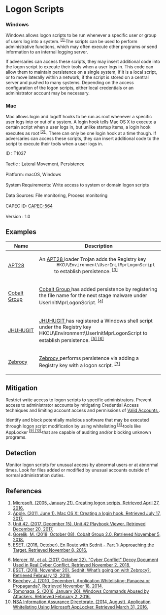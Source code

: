 <div class="container-fluid">
 <h1>
  Logon Scripts
 </h1>
 <div class="row">
  <div class="col-md-8 description-body">
   <h3>
    Windows
   </h3>
   <p>
    Windows allows logon scripts to be run whenever a specific user or group of users log into a system.
    <span class="scite-citeref-number" data-reference="TechNet Logon Scripts" id="scite-ref-1-a">
     <sup>
      <a aria-describedby="qtip-0" data-hasqtip="0" href="https://technet.microsoft.com/en-us/library/cc758918(v=ws.10).aspx" target="_blank">
       [1]
      </a>
     </sup>
    </span>
    The scripts can be used to perform administrative functions, which may often execute other programs or send information to an internal logging server.
   </p>
   <p>
    If adversaries can access these scripts, they may insert additional code into the logon script to execute their tools when a user logs in. This code can allow them to maintain persistence on a single system, if it is a local script, or to move laterally within a network, if the script is stored on a central server and pushed to many systems. Depending on the access configuration of the logon scripts, either local credentials or an administrator account may be necessary.
   </p>
   <h3>
    Mac
   </h3>
   <p>
    Mac allows login and logoff hooks to be run as root whenever a specific user logs into or out of a system. A login hook tells Mac OS X to execute a certain script when a user logs in, but unlike startup items, a login hook executes as root
    <span class="scite-citeref-number" data-reference="creating login hook" id="scite-ref-2-a">
     <sup>
      <a aria-describedby="qtip-1" data-hasqtip="1" href="https://support.apple.com/de-at/HT2420" target="_blank">
       [2]
      </a>
     </sup>
    </span>
    . There can only be one login hook at a time though. If adversaries can access these scripts, they can insert additional code to the script to execute their tools when a user logs in.
   </p>
  </div>
  <div class="col-md-4">
   <div class="card">
    <div class="card-body">
     <div class="card-data">
      <span class="h5 card-title">
       ID
      </span>
      : T1037
      <br/>
      <br/>
     </div>
     <div class="card-data">
      <span class="h5 card-title">
      </span>
     </div>
     <div class="card-data">
      <span class="h5 card-title">
       Tactic
      </span>
      : Lateral Movement, Persistence
      <br/>
      <br/>
     </div>
     <div class="card-data">
      <span class="h5 card-title">
       Platform:
      </span>
      macOS, Windows
      <br/>
      <br/>
     </div>
     <div class="card-data">
      <span class="h5 card-title">
       System Requirements:
      </span>
      Write access to system or domain logon scripts
      <br/>
      <br/>
     </div>
     <div class="card-data">
      <span class="h5 card-title">
      </span>
     </div>
     <div class="card-data">
      <span class="h5 card-title">
      </span>
     </div>
     <div class="card-data">
      <span class="h5 card-title">
       Data Sources:
      </span>
      File monitoring, Process monitoring
      <br/>
      <br/>
     </div>
     <div class="card-data">
      <span class="h5 card-title">
      </span>
     </div>
     <div class="card-data">
      <span class="h5 card-title">
      </span>
     </div>
     <div class="card-data">
      <span class="h5 card-title">
      </span>
     </div>
     <div class="card-data">
      <span class="h5 card-title">
      </span>
     </div>
     <div class="card-data">
      <span class="h5 card-title">
       CAPEC ID:
      </span>
      <a href="https://capec.mitre.org/data/definitions/564.html" target="_blank">
       CAPEC-564
      </a>
      <br/>
      <br/>
     </div>
     <div class="card-data">
      <span class="h5 card-title">
      </span>
     </div>
     <div class="card-data">
      <span class="h5 card-title">
      </span>
     </div>
     <div class="card-data">
      <span class="h5 card-title">
       Version
      </span>
      : 1.0
     </div>
    </div>
   </div>
  </div>
 </div>
 <h2 class="pt-3" id="examples">
  Examples
 </h2>
 <table class="table table-bordered table-light mt-2">
  <thead>
   <tr>
    <th scope="col">
     Name
    </th>
    <th scope="col">
     Description
    </th>
   </tr>
  </thead>
  <tbody class="bg-white">
   <tr>
    <td>
     <a href="https://attack.mitre.org/groups/G0007">
      APT28
     </a>
    </td>
    <td>
     <p>
      An
      <a href="https://attack.mitre.org/groups/G0007">
       APT28
      </a>
      loader Trojan adds the Registry key
      <code>
       HKCU\Environment\UserInitMprLogonScript
      </code>
      to establish persistence.
      <span class="scite-citeref-number" data-reference="Unit 42 Playbook Dec 2017" id="scite-ref-3-a" onclick="scrollToRef('scite-3')">
       <sup>
        <a aria-describedby="qtip-2" data-hasqtip="2" href="https://pan-unit42.github.io/playbook_viewer/" target="_blank">
         [3]
        </a>
       </sup>
      </span>
     </p>
    </td>
   </tr>
   <tr>
    <td>
     <a href="https://attack.mitre.org/groups/G0080">
      Cobalt Group
     </a>
    </td>
    <td>
     <p>
      <a href="https://attack.mitre.org/groups/G0080">
       Cobalt Group
      </a>
      has added persistence by registering the file name for the next stage malware under UserInitMprLogonScript.
      <span class="scite-citeref-number" data-reference="Morphisec Cobalt Gang Oct 2018" id="scite-ref-4-a" onclick="scrollToRef('scite-4')">
       <sup>
        <a aria-describedby="qtip-3" data-hasqtip="3" href="https://blog.morphisec.com/cobalt-gang-2.0" target="_blank">
         [4]
        </a>
       </sup>
      </span>
     </p>
    </td>
   </tr>
   <tr>
    <td>
     <a href="https://attack.mitre.org/software/S0044">
      JHUHUGIT
     </a>
    </td>
    <td>
     <p>
      <a href="https://attack.mitre.org/software/S0044">
       JHUHUGIT
      </a>
      has registered a Windows shell script under the Registry key HKCU\Environment\UserInitMprLogonScript to establish persistence.
      <span class="scite-citeref-number" data-reference="ESET Sednit Part 1" id="scite-ref-5-a" onclick="scrollToRef('scite-5')">
       <sup>
        <a aria-describedby="qtip-4" data-hasqtip="4" href="http://www.welivesecurity.com/wp-content/uploads/2016/10/eset-sednit-part1.pdf" target="_blank">
         [5]
        </a>
       </sup>
      </span>
      <span class="scite-citeref-number" data-reference="Talos Seduploader Oct 2017" id="scite-ref-6-a" onclick="scrollToRef('scite-6')">
       <sup>
        <a aria-describedby="qtip-5" data-hasqtip="5" href="https://blog.talosintelligence.com/2017/10/cyber-conflict-decoy-document.html" target="_blank">
         [6]
        </a>
       </sup>
      </span>
     </p>
    </td>
   </tr>
   <tr>
    <td>
     <a href="https://attack.mitre.org/software/S0251">
      Zebrocy
     </a>
    </td>
    <td>
     <p>
      <a href="https://attack.mitre.org/software/S0251">
       Zebrocy
      </a>
      performs persistence via adding a Registry key with a logon script.
      <span class="scite-citeref-number" data-reference="ESET Zebrocy Nov 2018" id="scite-ref-7-a" onclick="scrollToRef('scite-7')">
       <sup>
        <a aria-describedby="qtip-6" data-hasqtip="6" href="https://www.welivesecurity.com/2018/11/20/sednit-whats-going-zebrocy/" target="_blank">
         [7]
        </a>
       </sup>
      </span>
     </p>
    </td>
   </tr>
  </tbody>
 </table>
 <h2 class="pt-3" id="mitigation">
  Mitigation
 </h2>
 <p>
  Restrict write access to logon scripts to specific administrators. Prevent access to administrator accounts by mitigating Credential Access techniques and limiting account access and permissions of
  <a href="https://attack.mitre.org/techniques/T1078">
   Valid Accounts
  </a>
  .
 </p>
 <p>
  Identify and block potentially malicious software that may be executed through logon script modification by using whitelisting
  <span class="scite-citeref-number" data-reference="Beechey 2010" id="scite-ref-8-a">
   <sup>
    <a aria-describedby="qtip-7" data-hasqtip="7" href="http://www.sans.org/reading-room/whitepapers/application/application-whitelisting-panacea-propaganda-33599" target="_blank">
     [8]
    </a>
   </sup>
  </span>
  tools like AppLocker
  <span class="scite-citeref-number" data-reference="Windows Commands JPCERT" id="scite-ref-9-a">
   <sup>
    <a aria-describedby="qtip-8" data-hasqtip="8" href="http://blog.jpcert.or.jp/2016/01/windows-commands-abused-by-attackers.html" target="_blank">
     [9]
    </a>
   </sup>
  </span>
  <span class="scite-citeref-number" data-reference="NSA MS AppLocker" id="scite-ref-10-a">
   <sup>
    <a aria-describedby="qtip-9" data-hasqtip="9" href="https://www.iad.gov/iad/library/ia-guidance/tech-briefs/application-whitelisting-using-microsoft-applocker.cfm" target="_blank">
     [10]
    </a>
   </sup>
  </span>
  that are capable of auditing and/or blocking unknown programs.
 </p>
 <h2 class="pt-3" id="detection">
  Detection
 </h2>
 <p>
  Monitor logon scripts for unusual access by abnormal users or at abnormal times. Look for files added or modified by unusual accounts outside of normal administration duties.
 </p>
 <h2 class="pt-3" id="references">
  References
 </h2>
 <div class="row">
  <div class="col">
   <ol>
    <li>
     <span class="scite-citation" id="scite-1">
      <span class="scite-citation-text">
       <a class="external text" href="https://technet.microsoft.com/en-us/library/cc758918(v=ws.10).aspx" name="scite-1" rel="nofollow" target="_blank">
        Microsoft. (2005, January 21). Creating logon scripts. Retrieved April 27, 2016.
       </a>
      </span>
     </span>
    </li>
    <li>
     <span class="scite-citation" id="scite-2">
      <span class="scite-citation-text">
       <a class="external text" href="https://support.apple.com/de-at/HT2420" name="scite-2" rel="nofollow" target="_blank">
        Apple. (2011, June 1). Mac OS X: Creating a login hook. Retrieved July 17, 2017.
       </a>
      </span>
     </span>
    </li>
    <li>
     <span class="scite-citation" id="scite-3">
      <span class="scite-citation-text">
       <a class="external text" href="https://pan-unit42.github.io/playbook_viewer/" name="scite-3" rel="nofollow" target="_blank">
        Unit 42. (2017, December 15). Unit 42 Playbook Viewer. Retrieved December 20, 2017.
       </a>
      </span>
     </span>
    </li>
    <li>
     <span class="scite-citation" id="scite-4">
      <span class="scite-citation-text">
       <a class="external text" href="https://blog.morphisec.com/cobalt-gang-2.0" name="scite-4" rel="nofollow" target="_blank">
        Gorelik, M. (2018, October 08). Cobalt Group 2.0. Retrieved November 5, 2018.
       </a>
      </span>
     </span>
    </li>
    <li>
     <span class="scite-citation" id="scite-5">
      <span class="scite-citation-text">
       <a class="external text" href="http://www.welivesecurity.com/wp-content/uploads/2016/10/eset-sednit-part1.pdf" name="scite-5" rel="nofollow" target="_blank">
        ESET. (2016, October). En Route with Sednit - Part 1: Approaching the Target. Retrieved November 8, 2016.
       </a>
      </span>
     </span>
    </li>
   </ol>
  </div>
  <div class="col">
   <ol start="6.0">
    <li>
     <span class="scite-citation" id="scite-6">
      <span class="scite-citation-text">
       <a class="external text" href="https://blog.talosintelligence.com/2017/10/cyber-conflict-decoy-document.html" name="scite-6" rel="nofollow" target="_blank">
        Mercer, W., et al. (2017, October 22). "Cyber Conflict" Decoy Document Used in Real Cyber Conflict. Retrieved November 2, 2018.
       </a>
      </span>
     </span>
    </li>
    <li>
     <span class="scite-citation" id="scite-7">
      <span class="scite-citation-text">
       <a class="external text" href="https://www.welivesecurity.com/2018/11/20/sednit-whats-going-zebrocy/" name="scite-7" rel="nofollow" target="_blank">
        ESET. (2018, November 20). Sednit: What’s going on with Zebrocy?. Retrieved February 12, 2019.
       </a>
      </span>
     </span>
    </li>
    <li>
     <span class="scite-citation" id="scite-8">
      <span class="scite-citation-text">
       <a class="external text" href="http://www.sans.org/reading-room/whitepapers/application/application-whitelisting-panacea-propaganda-33599" name="scite-8" rel="nofollow" target="_blank">
        Beechey, J. (2010, December). Application Whitelisting: Panacea or Propaganda?. Retrieved November 18, 2014.
       </a>
      </span>
     </span>
    </li>
    <li>
     <span class="scite-citation" id="scite-9">
      <span class="scite-citation-text">
       <a class="external text" href="http://blog.jpcert.or.jp/2016/01/windows-commands-abused-by-attackers.html" name="scite-9" rel="nofollow" target="_blank">
        Tomonaga, S. (2016, January 26). Windows Commands Abused by Attackers. Retrieved February 2, 2016.
       </a>
      </span>
     </span>
    </li>
    <li>
     <span class="scite-citation" id="scite-10">
      <span class="scite-citation-text">
       <a class="external text" href="https://www.iad.gov/iad/library/ia-guidance/tech-briefs/application-whitelisting-using-microsoft-applocker.cfm" name="scite-10" rel="nofollow" target="_blank">
        NSA Information Assurance Directorate. (2014, August). Application Whitelisting Using Microsoft AppLocker. Retrieved March 31, 2016.
       </a>
      </span>
     </span>
    </li>
   </ol>
  </div>
 </div>
</div>
